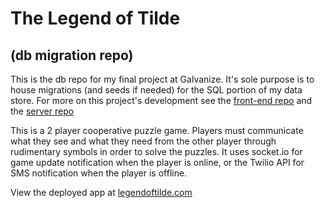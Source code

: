 # The Legend of Tilde
## (db migration repo)

This is the db repo for my final project at Galvanize. It's sole purpose is to house migrations (and seeds if needed) for the SQL portion of my data store. For more on this project's development see the [front-end repo](https://www.github.com/skuttleman/capstone-front-end) and the [server repo](https://www.github.com/skuttleman/capstone-server)

This is a 2 player cooperative puzzle game. Players must communicate what they see and what they need from the other player through rudimentary symbols in order to solve the puzzles. It uses socket.io for game update notification when the player is online, or the Twilio API for SMS notification when the player is offline.

View the deployed app at [legendoftilde.com](https://legendoftilde.com)
